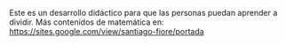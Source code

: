 Este es un desarrollo didáctico para que las personas puedan aprender a dividir.
Más contenidos de matemática en: https://sites.google.com/view/santiago-fiore/portada
